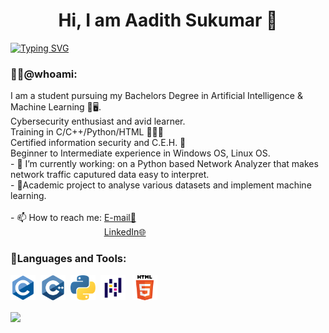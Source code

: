 <h1 align='center'>Hi, I am Aadith Sukumar 👋</h1>

<a href="https://github.com/aadi1011"><img src="https://readme-typing-svg.demolab.com?font=Caveat&size=40&pause=500&color=2EA1D3&center=true&width=935&height=55&lines=Engineering+Student;Cybersecurity+Enthusiast;AI+%26+ML+inclined;Always+Learning;Actor%2C+Thinker%2C+Creator" alt="Typing SVG" /></a></br>
### 👨‍💻@whoami:
I am a student pursuing my Bachelors Degree in Artificial Intelligence & Machine Learning 🧠🖥️. </br>Cybersecurity enthusiast and avid learner. </br>Training in C/C++/Python/HTML 👨🏽‍💻
</br>Certified information security and C.E.H. 🔐
</br>Beginner to Intermediate experience in Windows OS, Linux OS. 
</br>- 🔭 I’m currently working: on a Python based Network Analyzer that makes network traffic caputured data easy to interpret.
</br>- 🔭Academic project to analyse various datasets and implement machine learning.  
</br>- 📫 How to reach me: <a href="mailto:saadith2002@gmail.com">E-mail📧</a> </br> &nbsp;&nbsp;&nbsp;&nbsp;&nbsp;&nbsp;&nbsp;&nbsp;&nbsp;&nbsp;&nbsp;&nbsp;&nbsp;&nbsp;&nbsp;&nbsp;&nbsp;&nbsp;&nbsp;&nbsp;&nbsp;&nbsp;&nbsp;&nbsp;&nbsp;&nbsp;&nbsp;&nbsp;&nbsp;&nbsp;&nbsp;&nbsp;&nbsp;&nbsp;&nbsp;&nbsp;&nbsp;&nbsp;<a href="https://www.linkedin.com/in/aadith-sukumar/">LinkedIn🌐</a>

### 📖Languages and Tools:
<a href="https://www.cprogramming.com" target="_blank"><img src="/Assets/c.png" alt="C Programming" style="width:40px;height:40px;"></a>&nbsp;&nbsp;<a href="https://www.cplusplus.org" target="_blank"><img src="/Assets/cpp.png" alt="C Programming" style="width:40px;height:40px;"></a>&nbsp;&nbsp;<a href="https://www.python.org" target="_blank"><img src="/Assets/python.png" alt="C Programming" style="width:40px;height:40px;"></a>&nbsp;&nbsp;<a href="https://pandas.pydata.org" target="_blank"><img src="/Assets/Pandas_logo.svg.png" alt="Pandas - Py" style="width:40px;height:40px;"></a>&nbsp;&nbsp;
<a href="https://html.spec.whatwg.org" target="_blank"><img src="/Assets/html5.png" alt="C Programming" style="width:40px;height:40px;"></a>


<!--
### &#x1f4c8;Stats
-->

<a href="https://github.com/aadi1011">
  <img align="center" src="https://github-readme-stats.vercel.app/api?username=aadi1011&theme=github_dark&count_private=true&show_icons=true&hide_rank=true&custom_title=📈Aadith's&nbsp;GitHub&nbsp;Stats&include_all_commits=true" />
</a>
<!--
&nbsp;&nbsp;&nbsp;&nbsp;
<a href="https://github.com/aadi1011">
  <img align="center" src="https://github-readme-stats.vercel.app/api/top-langs/?username=aadi1011&layout=compact&theme=github_dark&langs_count=10" />
</a>
-->

<!--
**aadi1011/aadi1011** is a ✨ _special_ ✨ repository because its `README.md` (this file) appears on your GitHub profile.

Here are some ideas to get you started:

- 🔭 I’m currently working on ...
- 🌱 I’m currently learning ...
- 👯 I’m looking to collaborate on ...
- 🤔 I’m looking for help with ...
- 💬 Ask me about ...
- 📫 How to reach me: ...
- 😄 Pronouns: ...
- ⚡ Fun fact: ...
-->
